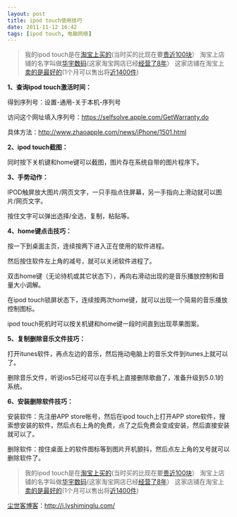 ```yaml
---
layout: post
title: ipod touch使用技巧
date: 2011-11-12 16:42
tags: [ipod touch, 电脑网络]
---
```

<blockquote>我的ipod touch是在<a href="http://s.click.taobao.com/t_8?e=7HZ6jHSTaWQIU5UsM%2FqV11gRrJUAXS5FmAOwg4nvGtk%3D&amp;p=mm_14830273_0_0" target="_blank">淘宝上买的</a>(当时买的比现在要<a href="http://s.click.taobao.com/t_8?e=7HZ6jHSTaWQIU5UsM%2FqV11gRrJUAXS5FmAOwg4nvGtk%3D&amp;p=mm_14830273_0_0" target="_blank">贵近100块</a>）
淘宝上店铺的名字叫做<a href="http://s.click.taobao.com/t_8?e=7HZ6jHSTaWQIU5UsM%2FqV11gRrJUAXS5FmAOwg4nvGtk%3D&amp;p=mm_14830273_0_0" target="_blank">华宇数码</a>(这家淘宝网店已经<a href="http://s.click.taobao.com/t_8?e=7HZ6jHSTaWQIU5UsM%2FqV11gRrJUAXS5FmAOwg4nvGtk%3D&amp;p=mm_14830273_0_0" target="_blank">经营了8年</a>）
这家店铺在淘宝上<a href="http://s.click.taobao.com/t_8?e=7HZ6jHSTaWQIU5UsM%2FqV11gRrJUAXS5FmAOwg4nvGtk%3D&amp;p=mm_14830273_0_0" target="_blank">卖的是最好的</a>(1个月可以售出将<a href="http://s.click.taobao.com/t_8?e=7HZ6jHSTaWQIU5UsM%2FqV11gRrJUAXS5FmAOwg4nvGtk%3D&amp;p=mm_14830273_0_0" target="_blank">近1400件</a>)</blockquote>
<strong>1、查询ipod touch激活时间：</strong>

得到序列号：设置-通用-关于本机-序列号

访问这个网址填入序列号：<a href="https://selfsolve.apple.com/GetWarranty.do" target="_blank">https://selfsolve.apple.com/GetWarranty.do</a>

具体方法：<a href="http://www.zhaoapple.com/news/iPhone/1501.html" target="_blank">http://www.zhaoapple.com/news/iPhone/1501.html</a>

<strong>2、ipod touch截图：</strong>

同时按下关机键和home键可以截图，图片存在系统自带的图片程序下。

<strong>3、手势动作：</strong>

IPOD触屏放大图片/网页文字，一只手指点住屏幕，另一手指向上滑动就可以图片/网页文字。

按住文字可以弹出选择/全选，复制，粘贴等。

<strong>4、home键点击技巧：</strong>

按一下到桌面主页，连续按两下进入正在使用的软件进程。

然后按住软件左上角的减号，就可以关闭软件进程了。

双击home键（无论待机或其它状态下），再向右滑动出现的是音乐播放控制和音量大小调解。

在ipod touch锁屏状态下，连续按两次home键，就可以出现一个简易的音乐播放控制图标。

ipod touch死机时可以按关机键和home键一段时间直到出现苹果图案。

<strong>5、复制删除音乐文件技巧：</strong>

打开itunes软件，再点左边的音乐，然后拖动电脑上的音乐文件到itunes上就可以了。

删除音乐文件，听说ios5已经可以在手机上直接删除歌曲了，准备升级到5.0.1的系统。

<strong>6、安装删除软件技巧：</strong>

安装软件：先注册APP store帐号，然后在ipod touch上打开APP store软件，搜索想安装的软件，然后点右上角的免费，点了之后免费会变成安装，然后直接安装就可以了。

删除软件：按住桌面上的软件图标等到图片开机颤抖，然后点左上角的叉号就可以删除软件了。
<blockquote>我的ipod touch是在<a href="http://s.click.taobao.com/t_8?e=7HZ6jHSTaWQIU5UsM%2FqV11gRrJUAXS5FmAOwg4nvGtk%3D&amp;p=mm_14830273_0_0" target="_blank">淘宝上买的</a>(当时买的比现在要<a href="http://s.click.taobao.com/t_8?e=7HZ6jHSTaWQIU5UsM%2FqV11gRrJUAXS5FmAOwg4nvGtk%3D&amp;p=mm_14830273_0_0" target="_blank">贵近100块</a>）
淘宝上店铺的名字叫做<a href="http://s.click.taobao.com/t_8?e=7HZ6jHSTaWQIU5UsM%2FqV11gRrJUAXS5FmAOwg4nvGtk%3D&amp;p=mm_14830273_0_0" target="_blank">华宇数码</a>(这家淘宝网店已经<a href="http://s.click.taobao.com/t_8?e=7HZ6jHSTaWQIU5UsM%2FqV11gRrJUAXS5FmAOwg4nvGtk%3D&amp;p=mm_14830273_0_0" target="_blank">经营了8年</a>）
这家店铺在淘宝上<a href="http://s.click.taobao.com/t_8?e=7HZ6jHSTaWQIU5UsM%2FqV11gRrJUAXS5FmAOwg4nvGtk%3D&amp;p=mm_14830273_0_0" target="_blank">卖的是最好的</a>(1个月可以售出将<a href="http://s.click.taobao.com/t_8?e=7HZ6jHSTaWQIU5UsM%2FqV11gRrJUAXS5FmAOwg4nvGtk%3D&amp;p=mm_14830273_0_0" target="_blank">近1400件</a>)</blockquote>


<a href="http://i.lvshiminglu.com/">尘世客博客</a>：<a href="http://i.lvshiminglu.com/">http://i.lvshiminglu.com/</a>

